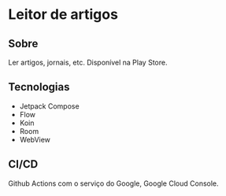 # Leitor de artigos

## Sobre
Ler artigos, jornais, etc. Disponível na Play Store.

## Tecnologias

- Jetpack Compose
- Flow
- Koin
- Room
- WebView

## CI/CD

Github Actions com o serviço do Google, Google Cloud Console.
